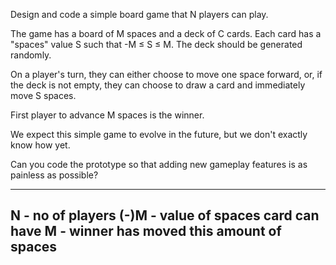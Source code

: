 Design and code a simple board game that N players can play.

The game has a board of M spaces and a deck of C cards.
Each card has a "spaces" value S such that -M ≤ S ≤ M.
The deck should be generated randomly.

On a player's turn, they can either choose to move one space forward, or, if the deck is not empty, 
they can choose to draw a card and immediately move S spaces.

First player to advance M spaces is the winner.

We expect this simple game to evolve in the future, but we don't exactly know how yet. 

Can you code the prototype so that adding new gameplay features is as painless as possible?



----
N - no of players
(-)M - value of spaces card can have
M - winner has moved this amount of spaces
----